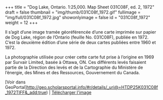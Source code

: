 +++
title = "Dog Lake, Ontario. 1:25,000. Map Sheet 031C08F, ed. 2, 1972"
draft = false
thumbnail = "img/thumb/031C08f_1972.gif"
fullimage = "img/full/031C08f_1972.jpg"
showonlyimage = false
id = "031C08f_1972"
weight = 12
+++

Il s’agit d’une image tramée géoréférencée d’une carte imprimée sur papier de Dog Lake, région de l’Ontario (feuille No. 031C08F), publiée en 1972. C’est la deuxième édition d’une série de deux cartes publiées entre 1960 et 1972. 
<!--more-->

La photographie utilisée pour créer cette carte fut prise à l’origine en 1969 par Survair Limited, basée à Ottawa, ON. Ces différents levés faisaient partie de la Direction des levés et de la Cartographie du Ministère de l’énergie, des Mines et des Ressources, Gouvernement du Canada.

[Voir dans GeoPortal]http://geo.scholarsportal.info/#r/details/_uri@=HTDP25K031C08f_1972TIFF&_add:true) | [Télécharger l'image](http://ocul.on.ca/topomaps/map-images/HTDP25K031C08f_1972TIFF.jpg)
